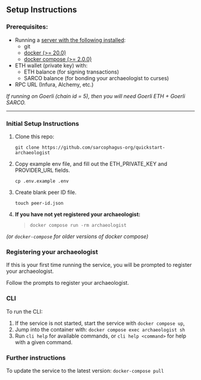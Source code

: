 ## Setup Instructions

### Prerequisites:
- Running a [server with the following installed](https://marketplace.digitalocean.com/apps/docker):
  - git
  - [docker (>= 20.0)](https://www.simplilearn.com/tutorials/docker-tutorial/how-to-install-docker-on-ubuntu)
  - [docker compose (>= 2.0.0)](https://docs.docker.com/compose/install/linux/#install-the-plugin-manually)
- ETH wallet (private key) with:
  - ETH balance (for signing transactions)
  - SARCO balance (for bonding your archaeologist to curses)
- RPC URL (Infura, Alchemy, etc.)

_If running on Goerli (chain id = 5), then you will need Goerli ETH + Goerli SARCO._

---

### Initial Setup Instructions

1. Clone this repo:

   `git clone https://github.com/sarcophagus-org/quickstart-archaeologist`


2. Copy example env file, and fill out the ETH_PRIVATE_KEY and PROVIDER_URL fields.

   `cp .env.example .env`


3. Create blank peer ID file.

   `touch peer-id.json`

4. **If you have not yet registered your archaeologist:**
   > `docker compose run -rm archaeologist`  
   
_(or `docker-compose` for older versions of docker compose)_

### Registering your archaeologist
If this is your first time running the service, you will be prompted to register your archaeologist.

Follow the prompts to register your archaeologist.

### CLI
To run the CLI: 
1. If the service is not started, start the service with `docker compose up`,
2. Jump into the container with: `docker compose exec archaeologist sh`
3. Run `cli help` for available commands, or `cli help <command>` for help with a given command.

### Further instructions
To update the service to the latest version:
`docker-compose pull`
